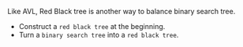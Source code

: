 Like AVL, Red Black tree is another way to balance binary search tree.


* Construct a `red black tree` at the beginning.
* Turn a `binary search tree` into a `red black tree`.